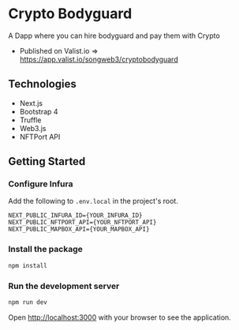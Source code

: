 # Crypto Bodyguard
A Dapp where you can hire bodyguard and pay them with Crypto

- Published on Valist.io => https://app.valist.io/songweb3/cryptobodyguard

## Technologies
- Next.js
- Bootstrap 4
- Truffle
- Web3.js
- NFTPort API

## Getting Started

### Configure Infura

Add the following to `.env.local` in the project's root.

```
NEXT_PUBLIC_INFURA_ID={YOUR_INFURA_ID}
NEXT_PUBLIC_NFTPORT_API={YOUR_NFTPORT_API}
NEXT_PUBLIC_MAPBOX_API={YOUR_MAPBOX_API}
```

### Install the package

```bash
npm install
```

### Run the development server

```bash
npm run dev
```

Open [http://localhost:3000](http://localhost:3000) with your browser to see the application.
